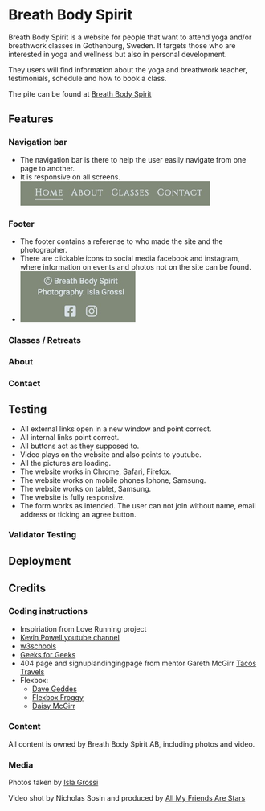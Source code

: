 # Breath Body Spirit

Breath Body Spirit is a website for people that want to attend yoga and/or breathwork classes in Gothenburg, Sweden. It targets those who are interested in yoga and wellness but also in personal development.

They users will find information about the yoga and breathwork teacher, testimonials, schedule and how to book a class.

The pite can be found at [Breath Body Spirit](https://malinchristina.github.io/p1breathbodyspirit/index.html "Breath Body Spirit")

## Features

### Navigation bar

* The navigation bar is there to help the user easily navigate from one page to another.
* It is responsive on all screens.
![menu.jpg](docs/readme_images/menu.jpg)


### Footer

* The footer contains a referense to who made the site and the photographer.
* There are clickable icons to social media facebook and instagram, where information on events and photos not on the site can be found.
* ![footer.jpg](docs/readme_images/footer.jpg)

### Classes / Retreats

### About

### Contact

## Testing

* All external links open in a new window and point correct.
* All internal links point correct.
* All buttons act as they supposed to.
* Video plays on the website and also points to youtube.
* All the pictures are loading.
* The website works in Chrome, Safari, Firefox.
* The website works on mobile phones Iphone, Samsung.
* The website works on tablet, Samsung.
* The website is fully responsive.
* The form works as intended. The user can not join without name, email address or ticking an agree button.

### Validator Testing

## Deployment

## Credits

### Coding instructions

* Inspiriation from Love Running project
* [Kevin Powell youtube channel](https://www.youtube.com/@KevinPowell "Kevin Powell")
* [w3schools](https://www.w3schools.com/ "w3shools")
* [Geeks for Geeks](https://www.geeksforgeeks.org/ "Geeks for Geeks")
* 404 page and signuplandingingpage from mentor Gareth McGirr [Tacos Travels](https://gareth-mcgirr.github.io/tacos-travels/index.html "Tacos Travels")
* Flexbox:
  * [Dave Geddes](https://mastery.games/flexboxzombies/chapter/2/level/22 "Flexbox Zombies")
  * [Flexbox Froggy](https://flexboxfroggy.com/ "Flexbox Froggy")
  * [Daisy McGirr](https://www.youtube.com/@IonaFrisbee "Dee Mc")

### Content

All content is owned by Breath Body Spirit AB, including photos and video.

### Media

Photos taken by [Isla Grossi](https://www.islagrossi.com/ "Isla Grossi photography")

Video shot by Nicholas Sosin and produced by [All My Friends Are Stars](https://www.allmyfriendsarestars.com/ "All My Friends Are Stars")
